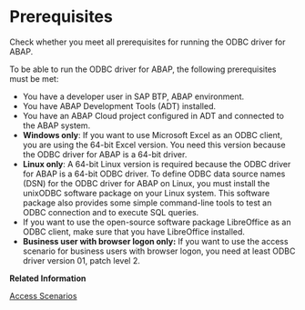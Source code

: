 <!-- loiod71ed17fe0294eceb5e5327585cdfac1 -->

# Prerequisites

Check whether you meet all prerequisites for running the ODBC driver for ABAP.



To be able to run the ODBC driver for ABAP, the following prerequisites must be met:

-   You have a developer user in SAP BTP, ABAP environment.
-   You have ABAP Development Tools \(ADT\) installed.
-   You have an ABAP Cloud project configured in ADT and connected to the ABAP system.
-   **Windows only**: If you want to use Microsoft Excel as an ODBC client, you are using the 64-bit Excel version. You need this version because the ODBC driver for ABAP is a 64-bit driver.
-   **Linux only**: A 64-bit Linux version is required because the ODBC driver for ABAP is a 64-bit ODBC driver. To define ODBC data source names \(DSN\) for the ODBC driver for ABAP on Linux, you must install the unixODBC software package on your Linux system. This software package also provides some simple command-line tools to test an ODBC connection and to execute SQL queries.
-   If you want to use the open-source software package LibreOffice as an ODBC client, make sure that you have LibreOffice installed.
-   **Business user with browser logon only:** If you want to use the access scenario for business users with browser logon, you need at least ODBC driver version 01, patch level 2.

**Related Information**  


[Access Scenarios](access-scenarios-96368bd.md "When you set up access to ABAP-managed data from ODBC-based clients, you can set up privileged or business user-based data access.")

